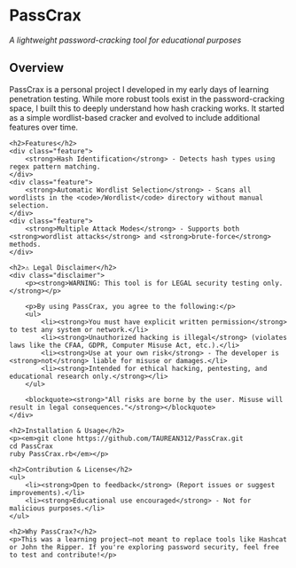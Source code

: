 <!DOCTYPE html>
<html lang="en">
<head>
    <meta charset="UTF-8">
    <meta name="viewport" content="width=device-width, initial-scale=1.0">
</head>
  <body>
    <h1>PassCrax</h1>
    <p><em>A lightweight password-cracking tool for educational purposes</em></p>

<h2>Overview</h2>
    <p>PassCrax is a personal project I developed in my early days of learning penetration testing. While more robust tools exist in the password-cracking space, I built this to deeply understand how hash cracking works. It started as a simple wordlist-based cracker and evolved to include additional features over time.</p>

    <h2>Features</h2>
    <div class="feature">
        <strong>Hash Identification</strong> - Detects hash types using regex pattern matching.
    </div>
    <div class="feature">
        <strong>Automatic Wordlist Selection</strong> - Scans all wordlists in the <code>/Wordlist</code> directory without manual selection.
    </div>
    <div class="feature">
        <strong>Multiple Attack Modes</strong> - Supports both <strong>wordlist attacks</strong> and <strong>brute-force</strong> methods.
    </div>

    <h2>⚠️ Legal Disclaimer</h2>
    <div class="disclaimer">
        <p><strong>WARNING: This tool is for LEGAL security testing only.</strong></p>
        
        <p>By using PassCrax, you agree to the following:</p>
        <ul>
            <li><strong>You must have explicit written permission</strong> to test any system or network.</li>
            <li><strong>Unauthorized hacking is illegal</strong> (violates laws like the CFAA, GDPR, Computer Misuse Act, etc.).</li>
            <li><strong>Use at your own risk</strong> - The developer is <strong>not</strong> liable for misuse or damages.</li>
            <li><strong>Intended for ethical hacking, pentesting, and educational research only.</strong></li>
        </ul>
        
        <blockquote><strong>"All risks are borne by the user. Misuse will result in legal consequences."</strong></blockquote>
    </div>

    <h2>Installation & Usage</h2>
    <p><em>git clone https://github.com/TAUREAN312/PassCrax.git
    cd PassCrax
    ruby PassCrax.rb</em></p>

    <h2>Contribution & License</h2>
    <ul>
        <li><strong>Open to feedback</strong> (Report issues or suggest improvements).</li>
        <li><strong>Educational use encouraged</strong> - Not for malicious purposes.</li>
    </ul>

    <h2>Why PassCrax?</h2>
    <p>This was a learning project—not meant to replace tools like Hashcat or John the Ripper. If you're exploring password security, feel free to test and contribute!</p>
</body>
</html>
